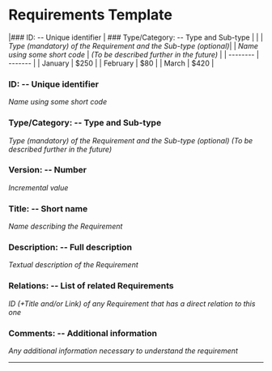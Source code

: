# Requirements Template 

|### ID: -- Unique identifier      | ### Type/Category: -- Type and Sub-type   |
|                                  |  _Type (mandatory) of the Requirement and the Sub-type (optional)_|
| _Name using some short code_     | _(To be described further in the future)_  |
| -------- | ------- |
| January  | $250    |
| February | $80     |
| March    | $420    |

 

### ID: -- Unique identifier

_Name using some short code_ 

 

### Type/Category: -- Type and Sub-type

_Type (mandatory) of the Requirement and the Sub-type (optional)_
_(To be described further in the future)_ 

 

### Version: -- Number

_Incremental value_ 

 

### Title: -- Short name 

_Name describing the Requirement_ 

 

### Description: -- Full description

_Textual description of the Requirement_ 

 

### Relations: -- List of related Requirements

_ID (+Title and/or Link) of any Requirement that has a direct relation to this one_

 

### Comments: -- Additional information

_Any additional information necessary to understand the requirement_ 

 

--- 
